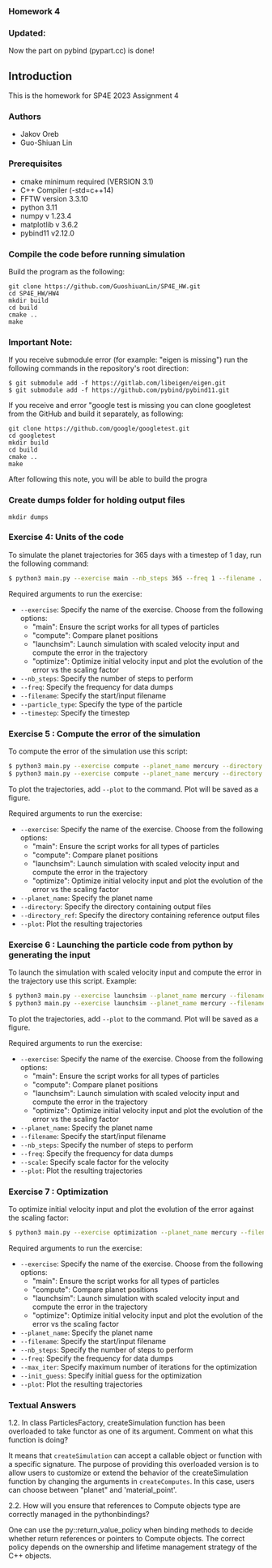 ### Homework 4
### Updated:
Now the part on pybind (pypart.cc) is done!

## Introduction 
This is the homework for SP4E 2023 Assignment 4

### Authors
- Jakov Oreb
- Guo-Shiuan Lin

### Prerequisites

- cmake minimum required (VERSION 3.1)
- C++ Compiler (-std=c++14)
- FFTW version 3.3.10
- python 3.11
- numpy v 1.23.4
- matplotlib v 3.6.2
- pybind11 v2.12.0

### Compile the code before running simulation

Build the program as the following: 
```
git clone https://github.com/GuoshiuanLin/SP4E_HW.git
cd SP4E_HW/HW4
mkdir build
cd build
cmake ..
make
```

### Important Note:
If you receive submodule error (for example: "eigen is missing") run the following commands in the repository's root direction:
```
$ git submodule add -f https://gitlab.com/libeigen/eigen.git
$ git submodule add -f https://github.com/pybind/pybind11.git
```

If you receive and error "google test is missing you can clone googletest from the GitHub and build it separately, as following:
```
git clone https://github.com/google/googletest.git
cd googletest
mkdir build
cd build
cmake ..
make
```
After following this note, you will be able to build the progra

### Create dumps folder for holding output files

`mkdir dumps`


### Exercise 4: Units of the code
To simulate the planet trajectories for 365 days with a timestep of 1 day, run the following command:

```bash
$ python3 main.py --exercise main --nb_steps 365 --freq 1 --filename ../init.csv --particle_type planet --timestep 1
```

Required arguments to run the exercise:

- ```--exercise```: Specify the name of the exercise. Choose from the following options: 
    - "main": Ensure the script works for all types of particles 
    - "compute": Compare planet positions
    - "launchsim": Launch simulation with scaled velocity input and compute the error in the trajectory
    - "optimize": Optimize initial velocity input and plot the evolution of the error vs the scaling factor
- ```--nb_steps```: Specify the number of steps to perform
- ```--freq```: Specify the frequency for data dumps
- ```--filename```: Specify the start/input filename
- ```--particle_type```: Specify the type of the particle
- ```--timestep```: Specify the timestep

### Exercise 5 : Compute the error of the simulation

To compute the error of the simulation use this script:
```bash
$ python3 main.py --exercise compute --planet_name mercury --directory dumps --directory_ref trajectories
$ python3 main.py --exercise compute --planet_name mercury --directory dumps --directory_ref trajectories --plot
```

To plot the trajectories, add `--plot` to the command. Plot will be saved as a figure.

Required arguments to run the exercise:

- ```--exercise```: Specify the name of the exercise. Choose from the following options: 
    - "main": Ensure the script works for all types of particles 
    - "compute": Compare planet positions
    - "launchsim": Launch simulation with scaled velocity input and compute the error in the trajectory
    - "optimize": Optimize initial velocity input and plot the evolution of the error vs the scaling factor
- ```--planet_name```: Specify the planet name     
- ```--directory```: Specify the directory containing output files
- ```--directory_ref```: Specify the directory containing reference output files
- ```--plot```: Plot the resulting trajectories

### Exercise 6 : Launching the particle code from python by generating the input

To launch the simulation with scaled velocity input and compute the error in the trajectory use this script. 
Example:
```bash
$ python3 main.py --exercise launchsim --planet_name mercury --filename ../init.csv --nb_steps 365 --freq 1 --scale 1 
$ python3 main.py --exercise launchsim --planet_name mercury --filename ../init.csv --nb_steps 365 --freq 1 --scale 1 --plot
```

To plot the trajectories, add `--plot` to the command. Plot will be saved as a figure.

Required arguments to run the exercise:

- ```--exercise```: Specify the name of the exercise. Choose from the following options: 
    - "main": Ensure the script works for all types of particles 
    - "compute": Compare planet positions
    - "launchsim": Launch simulation with scaled velocity input and compute the error in the trajectory
    - "optimize": Optimize initial velocity input and plot the evolution of the error vs the scaling factor
- ```--planet_name```: Specify the planet name   
- ```--filename```: Specify the start/input filename
- ```--nb_steps```: Specify the number of steps to perform
- ```--freq```: Specify the frequency for data dumps
- ```--scale```: Specify scale factor for the velocity
- ```--plot```: Plot the resulting trajectories

### Exercise 7 : Optimization

To optimize initial velocity input and plot the evolution of the error against the scaling factor:
```bash
$ python3 main.py --exercise optimization --planet_name mercury --filename ../init.csv --nb_steps 365 --freq 1 --max_iter 20 --init_guess 5 --plot
```

Required arguments to run the exercise:

- ```--exercise```: Specify the name of the exercise. Choose from the following options: 
    - "main": Ensure the script works for all types of particles 
    - "compute": Compare planet positions
    - "launchsim": Launch simulation with scaled velocity input and compute the error in the trajectory
    - "optimize": Optimize initial velocity input and plot the evolution of the error vs the scaling factor
- ```--planet_name```: Specify the planet name   
- ```--filename```: Specify the start/input filename
- ```--nb_steps```: Specify the number of steps to perform
- ```--freq```: Specify the frequency for data dumps
- ```--max_iter```: Specify maximum number of iterations for the optimization
- ```--init_guess```: Specify initial guess for the optimization
- ```--plot```: Plot the resulting trajectories

### Textual Answers
1.2. In class ParticlesFactory, createSimulation function has been overloaded to take functor as one of its argument. Comment on what this function is doing?

It means that `createSimulation` can accept a callable object or function with a specific signature. The purpose of providing this overloaded version is to allow users to customize or extend the behavior of the createSimulation function by changing the arguments in `createComputes`.
In this case, users can choose between "planet" and 'material_point'.

2.2. How will you ensure that references to Compute objects type are correctly managed in the pythonbindings?

One can use the py::return_value_policy when binding methods to decide whether return references or pointers to Compute objects. The correct policy depends on the ownership and lifetime management strategy of the C++ objects.

